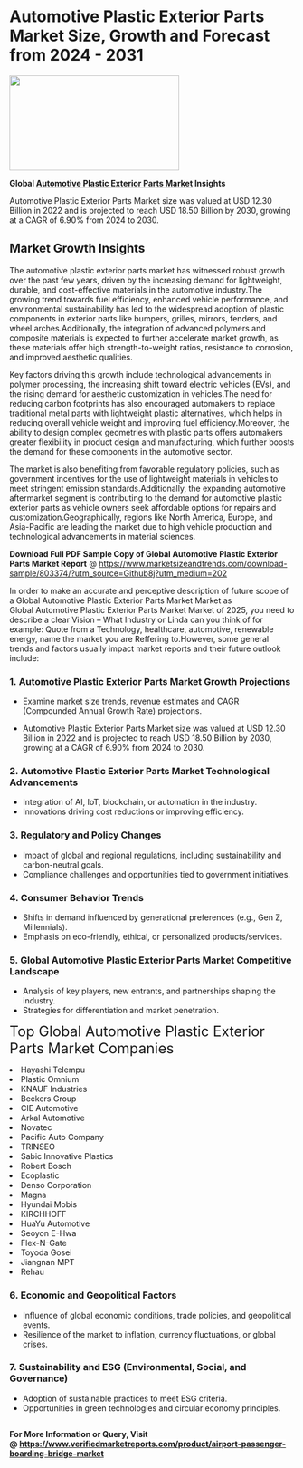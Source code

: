 <H1>Automotive Plastic Exterior Parts Market Size, Growth and Forecast from 2024 - 2031</H1><img class="aligncenter size-medium wp-image-584254" src="https://thirdeyenews.in/wp-content/uploads/2024/09/Global-Market-Research-300x168.jpeg" alt="" width="300" height="168" /><p><strong>Global&nbsp;<a href="https://www.marketsizeandtrends.com/download-sample/803374/?utm_source=Github8j?utm_medium=202">Automotive Plastic Exterior Parts Market</a> Insights</strong></p><p>Automotive Plastic Exterior Parts Market size was valued at USD 12.30 Billion in 2022 and is projected to reach USD 18.50 Billion by 2030, growing at a CAGR of 6.90% from 2024 to 2030.</p><p><h2>Market Growth Insights</h2> <p>The automotive plastic exterior parts market has witnessed robust growth over the past few years, driven by the increasing demand for lightweight, durable, and cost-effective materials in the automotive industry.The growing trend towards fuel efficiency, enhanced vehicle performance, and environmental sustainability has led to the widespread adoption of plastic components in exterior parts like bumpers, grilles, mirrors, fenders, and wheel arches.Additionally, the integration of advanced polymers and composite materials is expected to further accelerate market growth, as these materials offer high strength-to-weight ratios, resistance to corrosion, and improved aesthetic qualities.</p> <p>Key factors driving this growth include technological advancements in polymer processing, the increasing shift toward electric vehicles (EVs), and the rising demand for aesthetic customization in vehicles.The need for reducing carbon footprints has also encouraged automakers to replace traditional metal parts with lightweight plastic alternatives, which helps in reducing overall vehicle weight and improving fuel efficiency.Moreover, the ability to design complex geometries with plastic parts offers automakers greater flexibility in product design and manufacturing, which further boosts the demand for these components in the automotive sector.</p> <p>The market is also benefiting from favorable regulatory policies, such as government incentives for the use of lightweight materials in vehicles to meet stringent emission standards.Additionally, the expanding automotive aftermarket segment is contributing to the demand for automotive plastic exterior parts as vehicle owners seek affordable options for repairs and customization.Geographically, regions like North America, Europe, and Asia-Pacific are leading the market due to high vehicle production and technological advancements in material sciences.</p> <p><span class=""><strong>Download Full PDF Sample Copy of Global Automotive Plastic Exterior Parts Market Report</strong> @ <a href="https://www.marketsizeandtrends.com/download-sample/803374/?utm_source=Github8j?utm_medium=202" target="_blank">https://www.marketsizeandtrends.com/download-sample/803374/?utm_source=Github8j?utm_medium=202</a></span></p><p>In order to make an accurate and perceptive description of future scope of a Global&nbsp;Automotive Plastic Exterior Parts Market Market as Global&nbsp;Automotive Plastic Exterior Parts Market Market of 2025, you need to describe a clear Vision &ndash; What Industry or Linda can you think of for example: Quote from a Technology, healthcare, automotive, renewable energy, name the market you are Reffering to.However, some general trends and factors usually impact market reports and their future outlook include:</p><h3>1.&nbsp;<strong>Automotive Plastic Exterior Parts Market Growth Projections</strong></h3><ul><li>Examine market size trends, revenue estimates and CAGR (Compounded Annual Growth Rate) projections.</li><li><p>Automotive Plastic Exterior Parts Market size was valued at USD 12.30 Billion in 2022 and is projected to reach USD 18.50 Billion by 2030, growing at a CAGR of 6.90% from 2024 to 2030.</p></li></ul><h3>2.&nbsp;<strong>Automotive Plastic Exterior Parts Market Technological Advancements</strong></h3><ul><li>Integration of AI, IoT, blockchain, or automation in the industry.</li><li>Innovations driving cost reductions or improving efficiency.</li></ul><h3>3.&nbsp;<strong>Regulatory and Policy Changes</strong></h3><ul><li>Impact of global and regional regulations, including sustainability and carbon-neutral goals.</li><li>Compliance challenges and opportunities tied to government initiatives.</li></ul><h3>4.&nbsp;<strong>Consumer Behavior Trends</strong></h3><ul><li>Shifts in demand influenced by generational preferences (e.g., Gen Z, Millennials).</li><li>Emphasis on eco-friendly, ethical, or personalized products/services.</li></ul><h3>5.&nbsp;<strong>Global Automotive Plastic Exterior Parts Market Competitive Landscape</strong></h3><ul><li>Analysis of key players, new entrants, and partnerships shaping the industry.</li><li>Strategies for differentiation and market penetration.</li></ul><p data-pm-slice="1 1 []"><span style="color: inherit; font-family: inherit; font-size: 25px;">Top Global Automotive Plastic Exterior Parts Market Companies</span></p><div class="" data-test-id=""><p><li>Hayashi Telempu</li><li> Plastic Omnium</li><li> KNAUF Industries</li><li> Beckers Group</li><li> CIE Automotive</li><li> Arkal Automotive</li><li> Novatec</li><li> Pacific Auto Company</li><li> TRINSEO</li><li> Sabic Innovative Plastics</li><li> Robert Bosch</li><li> Ecoplastic</li><li> Denso Corporation</li><li> Magna</li><li> Hyundai Mobis</li><li> KIRCHHOFF</li><li> HuaYu Automotive</li><li> Seoyon E-Hwa</li><li> Flex-N-Gate</li><li> Toyoda Gosei</li><li> Jiangnan MPT</li><li> Rehau</li></p></div><h3>6.&nbsp;<strong>Economic and Geopolitical Factors</strong></h3><ul><li>Influence of global economic conditions, trade policies, and geopolitical events.</li><li>Resilience of the market to inflation, currency fluctuations, or global crises.</li></ul><h3>7.&nbsp;<strong>Sustainability and ESG (Environmental, Social, and Governance)</strong></h3><ul><li>Adoption of sustainable practices to meet ESG criteria.</li><li>Opportunities in green technologies and circular economy principles.</li></ul><h2><strong style="font-size: 14px;">For More Information or Query, Visit @&nbsp;</strong><a style="background-color: #ffffff; font-size: 14px;" href="https://www.marketsizeandtrends.com/report/automotive-plastic-exterior-parts-market/" target="_blank">https://www.verifiedmarketreports.com/product/airport-passenger-boarding-bridge-market</a></h2>
